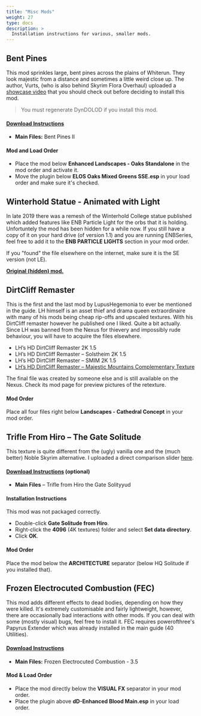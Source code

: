```yaml
---
title: "Misc Mods"
weight: 27
type: docs
description: >
  Installation instructions for various, smaller mods.
---
```


## Bent Pines

This mod sprinkles large, bent pines across the plains of Whiterun. They look majestic from a distance and sometimes a little weird close up. The author, Vurts, (who is also behind Skyrim Flora Overhaul) uploaded a [showcase video](https://www.youtube.com/watch?v=UF9zQKEXHbU) that you should check out before deciding to install this mod.

> You must regenerate DynDOLOD if you install this mod.

#### [Download Instructions](https://www.nexusmods.com/skyrimspecialedition/mods/8306?tab=files)

- **Main Files:** Bent Pines II

#### Mod and Load Order

- Place the mod below **Enhanced Landscapes - Oaks Standalone** in the mod order and activate it.
- Move the plugin below **ELOS Oaks Mixed Greens SSE.esp** in your load order and make sure it's checked.

## Winterhold Statue - Animated with Light

In late  2019 there was a remesh of the Winterhold College statue published which added features like ENB Particle Light for the orbs that it is holding. Unfortuntely the mod has been hidden for a while now. If you still have a copy of it on your hard drive (of version 1.1) and you are running ENBSeries, feel free to add it to the **ENB PARTICLE LIGHTS** section in your mod order.

If you "found" the file elsewhere on the internet, make sure it is the SE version (not LE).

[**Original (hidden) mod.**](https://www.nexusmods.com/skyrimspecialedition/mods/29478)

## DirtCliff Remaster

This is the first and the last mod by LupusHegemonia to ever be mentioned in the guide. LH himself is an asset thief and drama queen  extraordinaire with many of his mods being cheap rip-offs and upscaled textures. With his DirtCliff remaster however he published one I liked. Quite a bit actually. Since LH was banned from the Nexus for thievery and impossibly rude behaviour, you will have to acquire the files elsewhere.

* LH’s HD DirtCliff Remaster 2K 1.5
* LH’s HD DirtCliff Remaster – Solstheim 2K 1.5
* LH’s HD DirtCliff Remaster – SMIM 2K 1.5
* [LH’s HD DirtCliff Remaster – Majestic Mountains Complementary Texture](https://www.nexusmods.com/skyrimspecialedition/mods/18790)

The final file was created by someone else and is still available on the Nexus. Check its mod page for preview pictures of the retexture.

#### Mod Order

Place all four files right below **Landscapes - Cathedral Concept** in your mod order.

## Trifle From Hiro – The Gate Solitude

This texture is quite different from the (ugly) vanilla one and the (much better) Noble Skyrim alternative. I uploaded a direct comparison slider [here](https://imgsli.com/NDI1Mg).

#### [Download Instructions](https://www.nexusmods.com/skyrim/mods/59235) (optional)

* **Main Files** – Trifle from Hiro the Gate Solityyud

#### Installation Instructions

This mod was not packaged correctly.

* Double-click **Gate Solitude from Hiro**.
* Right-click the **4096** (4K textures) folder and select **Set data directory**.
* Click **OK**.

#### Mod Order

Place the mod below the **ARCHITECTURE** separator (below HQ Solitude if you installed that).

## Frozen Electrocuted Combustion (FEC)

This mod adds different effects to dead bodies, depending on how they were killed. It's extremely customisable and fairly lightweight, however, there are occasionally bad interactions with other mods. If you can deal with some (mostly visual) bugs, feel free to install it. FEC requires powerofthree's Papyrus Extender which was already installed in the main guide (40 Utilities).

#### [Download Instructions](https://www.nexusmods.com/skyrimspecialedition/mods/3532?tab=files)

- **Main Files:** Frozen Electrocuted Combustion - 3.5

#### Mod & Load Order

- Place the mod directly below the **VISUAL FX** separator in your mod order.
- Place the plugin above **dD-Enhanced Blood Main.esp** in your load order.